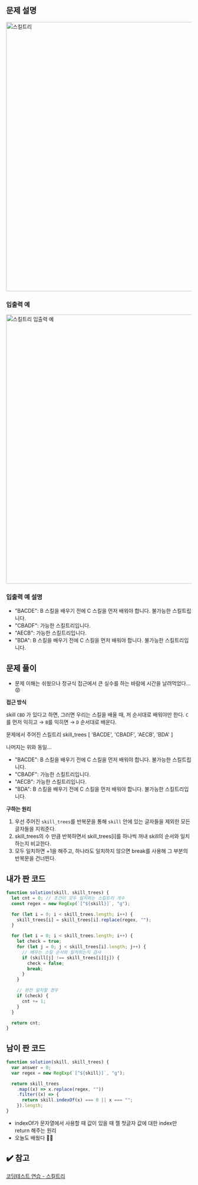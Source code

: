 ## 문제 설명

<img width="731" alt="스킬트리" src="https://user-images.githubusercontent.com/47416686/123655368-de704f00-d869-11eb-9e4f-411d5075bcbe.png">

### 입출력 예

<img width="731" alt="스킬트리 입출력 예" src="https://user-images.githubusercontent.com/47416686/123655359-dca68b80-d869-11eb-9d1d-7d4299d2a57d.png">

### 입출력 예 설명

- "BACDE": B 스킬을 배우기 전에 C 스킬을 먼저 배워야 합니다. 불가능한 스킬트립니다.
- "CBADF": 가능한 스킬트리입니다.
- "AECB": 가능한 스킬트리입니다.
- "BDA": B 스킬을 배우기 전에 C 스킬을 먼저 배워야 합니다. 불가능한 스킬트리입니다.

## 문제 풀이

- 문제 이해는 쉬웠으나 정규식 접근에서 큰 실수를 하는 바람에 시간을 날려먹었다... 😡

**접근 방식**

skill `CBD` 가 있다고 하면,
그러면 우리는 스킬을 배울 때, 저 순서대로 배워야만 한다.
`C`를 먼저 익히고 → `B`를 익히면 → `D` 순서대로 배운다.

문제에서 주어진 스킬트리
skill_trees [ 'BACDE', 'CBADF', 'AECB', 'BDA' ]

나머지는 위와 동일...

- "BACDE": B 스킬을 배우기 전에 C 스킬을 먼저 배워야 합니다. 불가능한 스킬트립니다.
- "CBADF": 가능한 스킬트리입니다.
- "AECB": 가능한 스킬트리입니다.
- "BDA": B 스킬을 배우기 전에 C 스킬을 먼저 배워야 합니다. 불가능한 스킬트리입니다.

**구하는 원리**

1. 우선 주어진 `skill_trees`를 반복문을 통해 `skill` 안에 있는 글자들을 제외한 모든 글자들을 지워준다.
2. skill_trees의 수 만큼 반복하면서 skill_trees[i]를 하나씩 꺼내 skill의 순서와 일치하는지 비교한다.
3. 모두 일치하면 +1을 해주고, 하나라도 일치하지 않으면 break를 사용해 그 부분의 반복문을 건너띈다.

## 내가 짠 코드

```jsx
function solution(skill, skill_trees) {
  let cnt = 0; // 조건이 모두 일치하는 스킬트리 개수
  const regex = new RegExp(`[^${skill}]`, "g");

  for (let i = 0; i < skill_trees.length; i++) {
    skill_trees[i] = skill_trees[i].replace(regex, "");
  }

  for (let i = 0; i < skill_trees.length; i++) {
    let check = true;
    for (let j = 0; j < skill_trees[i].length; j++) {
      // 배우는 스킬 순서와 일치하는지 검사
      if (skill[j] !== skill_trees[i][j]) {
        check = false;
        break;
      }
    }

    // 완전 일치할 경우
    if (check) {
      cnt += 1;
    }
  }

  return cnt;
}
```

## 남이 짠 코드

```jsx
function solution(skill, skill_trees) {
  var answer = 0;
  var regex = new RegExp(`[^${skill}]`, "g");

  return skill_trees
    .map((x) => x.replace(regex, ""))
    .filter((x) => {
      return skill.indexOf(x) === 0 || x === "";
    }).length;
}
```
- indexOf가 문자열에서 사용할 때 값이 있을 때 젤 첫글자 값에 대한 index만 return 해주는 원리
- 오늘도 배웠다 👍🏻

## ✔️ 참고

[코딩테스트 연습 - 스킬트리](https://programmers.co.kr/learn/courses/30/lessons/49993)
